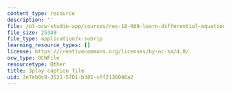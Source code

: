 ```yaml
---
content_type: resource
description: ''
file: /ol-ocw-studio-app/courses/res-18-009-learn-differential-equations-up-close-with-gilbert-strang-and-cleve-moler-fall-2015/3e7eb0c835315701b381cff2136046a2_Jy5XpZqy56U.vtt
file_size: 25349
file_type: application/x-subrip
learning_resource_types: []
license: https://creativecommons.org/licenses/by-nc-sa/4.0/
ocw_type: OCWFile
resourcetype: Other
title: 3play caption file
uid: 3e7eb0c8-3531-5701-b381-cff2136046a2
---
```

